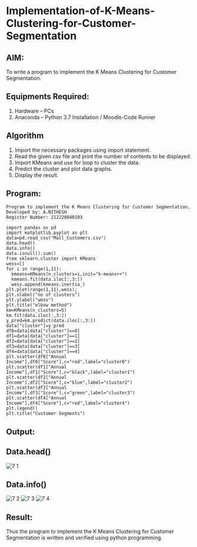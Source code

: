 # Implementation-of-K-Means-Clustering-for-Customer-Segmentation

## AIM:
To write a program to implement the K Means Clustering for Customer Segmentation.

## Equipments Required:
1. Hardware – PCs
2. Anaconda – Python 3.7 Installation / Moodle-Code Runner

## Algorithm
1. Import the necessary packages using import statement.
2. Read the given csv file and print the number of contents to be displayed.
3. Import KMeans and use for loop to cluster the data.
4. Predict the cluster and plot data graphs.
5. Display the result. 
## Program:
```
Program to implement the K Means Clustering for Customer Segmentation.
Developed by: A.NITHESH
Register Number: 212220040103
```
```
import pandas as pd
import matplotlib.pyplot as plt
data=pd.read_csv("Mall_Customers.csv")
data.head()
data.info()
data.isnull().sum()
from sklearn.cluster import KMeans
wess=[]
for i in range(1,11):
  kmeans=KMeans(n_clusters=i,init="k-means++")
  kmeans.fit(data.iloc[:,3:])
  wess.append(kmeans.inertia_)
plt.plot(range(1,11),wess);
plt.xlabel("no of clusters")
plt.ylabel("wess")
plt.title("elbow method")
km=KMeans(n_clusters=5)
km.fit(data.iloc[:,3:])
y_pred=km.predict(data.iloc[:,3:])
data["cluster"]=y_pred
df0=data[data["cluster"]==0]
df1=data[data["cluster"]==1]
df2=data[data["cluster"]==2]
df3=data[data["cluster"]==3]
df4=data[data["cluster"]==4]
plt.scatter(df0["Annual Income"],df0["Score"],c="red",label="cluster0")
plt.scatter(df1["Annual Income"],df1["Score"],c="black",label="cluster1")
plt.scatter(df2["Annual Income"],df2["Score"],c="blue",label="cluster2")
plt.scatter(df3["Annual Income"],df3["Score"],c="green",label="cluster3")
plt.scatter(df4["Annual Income"],df4["Score"],c="red",label="cluster4")
plt.legend()
plt.title("Customer Segments")
```

## Output:
## Data.head()
![7 1](https://user-images.githubusercontent.com/103240414/174470412-a9e8d430-0a01-47bb-be04-4f3be1def53f.png)
## Data.info()
![7 2](https://user-images.githubusercontent.com/103240414/174470433-fbdbb1f4-a3ec-4fe1-bf69-c0f233164b34.png)
![7 3](https://user-images.githubusercontent.com/103240414/174470496-ec23a201-408e-467f-89dd-9484966677e7.png)
![7 4](https://user-images.githubusercontent.com/103240414/174470500-0ba2c996-edd2-4da9-98cb-5ad7992928ab.png)
## Result:
Thus the program to implement the K Means Clustering for Customer Segmentation is written and verified using python programming.
